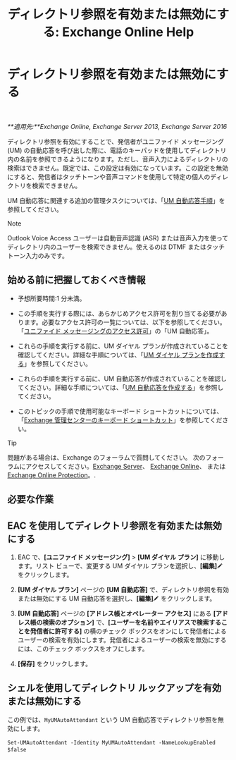 ﻿---
title: 'ディレクトリ参照を有効または無効にする: Exchange Online Help'
TOCTitle: ディレクトリ参照を有効または無効にする
ms:assetid: c0768815-8578-4385-8d4c-7d1e40304cec
ms:mtpsurl: https://technet.microsoft.com/ja-jp/library/Ee423557(v=EXCHG.150)
ms:contentKeyID: 52057514
ms.date: 05/22/2018
mtps_version: v=EXCHG.150
ms.translationtype: HT
---

# ディレクトリ参照を有効または無効にする

 

_**適用先:**Exchange Online, Exchange Server 2013, Exchange Server 2016_

ディレクトリ参照を有効にすることで、発信者がユニファイド メッセージング (UM) の自動応答を呼び出した際に、電話のキーパッドを使用してディレクトリ内の名前を参照できるようになります。ただし、音声入力によるディレクトリの検索はできません。既定では、この設定は有効になっています。この設定を無効にすると、発信者はタッチトーンや音声コマンドを使用して特定の個人のディレクトリを検索できません。

UM 自動応答に関連する追加の管理タスクについては、「[UM 自動応答手順](um-auto-attendant-procedures-exchange-2013-help.md)」を参照してください。


> [!NOTE]
> Outlook Voice Access ユーザーは自動音声認識 (ASR) または音声入力を使ってディレクトリ内のユーザーを検索できません。使えるのは DTMF またはタッチトーン入力のみです。



## 始める前に把握しておくべき情報

  - 予想所要時間:1 分未満。

  - この手順を実行する際には、あらかじめアクセス許可を割り当てる必要があります。必要なアクセス許可の一覧については、以下を参照してください。「[ユニファイド メッセージングのアクセス許可](unified-messaging-permissions-exchange-2013-help.md)」の「UM 自動応答」。

  - これらの手順を実行する前に、UM ダイヤル プランが作成されていることを確認してください。詳細な手順については、「[UM ダイヤル プランを作成する](create-a-um-dial-plan-exchange-2013-help.md)」を参照してください。

  - これらの手順を実行する前に、UM 自動応答が作成されていることを確認してください。詳細な手順については、「[UM 自動応答を作成する](create-a-um-auto-attendant-exchange-2013-help.md)」を参照してください。

  - このトピックの手順で使用可能なキーボード ショートカットについては、「[Exchange 管理センターのキーボード ショートカット](keyboard-shortcuts-in-the-exchange-admin-center-exchange-online-protection-help.md)」を参照してください。


> [!TIP]
> 問題がある場合は、Exchange のフォーラムで質問してください。 次のフォーラムにアクセスしてください。<A href="https://go.microsoft.com/fwlink/p/?linkid=60612">Exchange Server</A>、 <A href="https://go.microsoft.com/fwlink/p/?linkid=267542">Exchange Online</A>、 または <A href="https://go.microsoft.com/fwlink/p/?linkid=285351">Exchange Online Protection</A>。.



## 必要な作業

## EAC を使用してディレクトリ参照を有効または無効にする

1.  EAC で、**\[ユニファイド メッセージング\]** \> **\[UM ダイヤル プラン\]** に移動します。リスト ビューで、変更する UM ダイヤル プランを選択し、**\[編集\]**![編集アイコン](images/Bb124582.6f53ccb2-1f13-4c02-bea0-30690e6ea71d(EXCHG.150).gif "編集アイコン") をクリックします。

2.  **\[UM ダイヤル プラン\]** ページの **\[UM 自動応答\]** で、ディレクトリ参照を有効または無効にする UM 自動応答を選択し、**\[編集\]**![編集アイコン](images/Bb124582.6f53ccb2-1f13-4c02-bea0-30690e6ea71d(EXCHG.150).gif "編集アイコン") をクリックします。

3.  **\[UM 自動応答\]** ページの **\[アドレス帳とオペレーター アクセス\]** にある **\[アドレス帳の検索のオプション\]** で、**\[ユーザーを名前やエイリアスで検索することを発信者に許可する\]** の横のチェック ボックスをオンにして発信者によるユーザーの検索を有効にします。発信者によるユーザーの検索を無効にするには、このチェック ボックスをオフにします。

4.  **\[保存\]** をクリックします。

## シェルを使用してディレクトリ ルックアップを有効または無効にする

この例では、`MyUMAutoAttendant` という UM 自動応答でディレクトリ参照を無効にします。

    Set-UMAutoAttendant -Identity MyUMAutoAttendant -NameLookupEnabled $false

